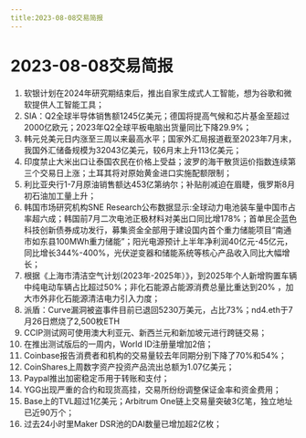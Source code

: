 ```yaml
---
title:2023-08-08交易简报
---
```

# 2023-08-08交易简报
1. 软银计划在2024年研究期结束后，推出自家生成式人工智能，想为谷歌和微软提供人工智能工具；
2. SIA：Q2全球半导体销售额1245亿美元；德国将提高气候和芯片基金至超过2000亿欧元；2023年Q2全球平板电脑出货量同比下降29.9%；
3. 韩元兑美元日内涨至三周以来最高水平；国家外汇局报道截至2023年7月末，我国外汇储备规模为32043亿美元，较6月末上升113亿美元；
4. 印度禁止大米出口让泰国农民在价格上受益；波罗的海干散货运价指数连续第三个交易日上涨；土耳其将对原始黄金进口实施配额限制；
5. 利比亚央行1-7月原油销售额达453亿第纳尔；补贴削减迫在眉睫，俄罗斯8月初石油加工量上升；
6. 韩国市场研究机构SNE Research公布数据显示:全球动力电池装车量中国市占率超六成；韩国前7月二次电池正极材料对美出口同比增178%；首单民企蓝色科技创新债券成功发行，募集资金全部用于建设国内首个重力储能项目“南通市如东县100MWh重力储能”；阳光电源预计上半年净利润40亿元-45亿元，同比增长344%-400%，光伏逆变器和储能系统等核心产品收入同比大幅增长；
7. 根据《上海市清洁空气计划(2023年-2025年）》，到2025年个人新增购置车辆中纯电动车辆占比超过50%；非化石能源占能源消费总量比重达到20% ，加大市外非化石能源清洁电力引入力度；
8. 派盾：Curve漏洞被盗事件目前已退回5230万美元，占比73%；nd4.eth于7月26日燃烧了2,500枚ETH
9. CCIP测试网可使用澳大利亚元、新西兰元和新加坡元进行跨链交易；
10. 在推出测试版后的一周内，World ID注册量增加2倍；
11. Coinbase报告消费者和机构的交易量较去年同期分别下降了70%和54%；
12. CoinShares上周数字资产投资产品流出总额为1.07亿美元；
13. Paypal推出加密稳定币用于转账和支付；
14. YGG出现严重的合约和现货高挂，交易所纷纷调整保证金率和资金费用；
15. Base上的TVL超过1亿美元；Arbitrum One链上交易量突破3亿笔，独立地址已近90万个；
16. 过去24小时里Maker DSR池的DAI数量已增加超2亿枚；
